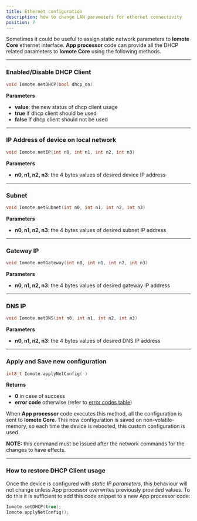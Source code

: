 ```yaml
---
title: Ethernet configuration
description: how to change LAN parameters for ethernet connectivity
position: 7
---
```


Sometimes it could be useful to assign static network parameters to **Iomote Core** ethernet interface. **App processor** code can provide all the DHCP related parameters to **Iomote Core** using the following methods.

---

### **Enabled/Disable DHCP Client**
~~~ cpp
void Iomote.netDHCP(bool dhcp_on)
~~~ 
**Parameters**
- **value**: the new status of dhcp client usage
 - **true** if dhcp client should be used
 - **false** if dhcp client should not be used

---

### **IP Address of device on local network**
~~~ cpp
void Iomote.netIP(int n0, int n1, int n2, int n3)
~~~
**Parameters**
- **n0, n1, n2, n3**: the 4 bytes values of desired device IP address


---

### **Subnet**
~~~ cpp
void Iomote.netSubnet(int n0, int n1, int n2, int n3)
~~~
**Parameters**
- **n0, n1, n2, n3**: the 4 bytes values of desired subnet IP address


---

### **Gateway IP**
~~~ cpp
void Iomote.netGateway(int n0, int n1, int n2, int n3)
~~~
**Parameters**
- **n0, n1, n2, n3**: the 4 bytes values of desired gateway IP address


---

### **DNS IP**
~~~ cpp
void Iomote.netDNS(int n0, int n1, int n2, int n3)
~~~ 
**Parameters**
- **n0, n1, n2, n3**: the 4 bytes values of desired DNS IP address


---

### **Apply and Save new configuration**
~~~ cpp
int8_t Iomote.applyNetConfig( )
~~~
**Returns**
- **0** in case of success
- **error code** otherwise (refer to [error codes table](/#arduino08_ErrorCodes))

When **App processor** code executes this method, all the configuration is sent to **Iomote Core**. This new configuration is saved on non-volatile-memory, so each time the device is rebooted, this custom configuration is used.

**NOTE:** this command must be issued after the network commands for the changes to have effects.


---

### **How to restore DHCP Client usage**
Once the device is configured with *static IP parameters*, this behaviour will not change unless App processor overwrites previously provided values. To do this it is sufficient to add this code snippet to a new App processor code:
~~~ cpp
Iomote.setDHCP(true);
Iomote.applyNetConfig();
~~~
